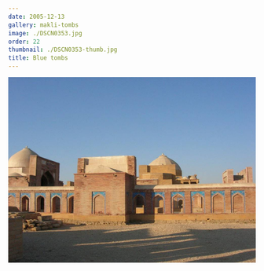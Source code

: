 ```yaml
---
date: 2005-12-13
gallery: makli-tombs
image: ./DSCN0353.jpg
order: 22
thumbnail: ./DSCN0353-thumb.jpg
title: Blue tombs
---
```


![Blue tombs](./DSCN0353.jpg)
